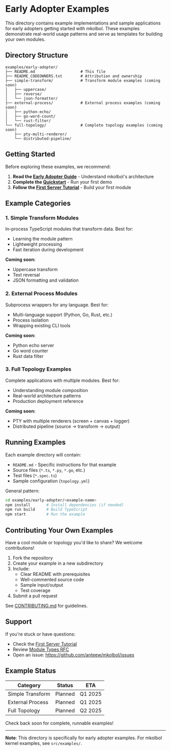 # Early Adopter Examples

This directory contains example implementations and sample applications for early adopters getting started with mkolbol. These examples demonstrate real-world usage patterns and serve as templates for building your own modules.

## Directory Structure

```
examples/early-adopter/
├── README.md                    # This file
├── README_CODEOWNERS.txt        # Attribution and ownership
├── simple-transform/            # Transform module examples (coming soon)
│   ├── uppercase/
│   ├── reverse/
│   └── json-formatter/
├── external-process/            # External process examples (coming soon)
│   ├── python-echo/
│   ├── go-word-count/
│   └── rust-filter/
└── full-topology/               # Complete topology examples (coming soon)
    ├── pty-multi-renderer/
    └── distributed-pipeline/
```

## Getting Started

Before exploring these examples, we recommend:

1. **Read the [Early Adopter Guide](../../docs/devex/early-adopter-guide.md)** - Understand mkolbol's architecture
2. **Complete the [Quickstart](../../docs/devex/quickstart.md)** - Run your first demo
3. **Follow the [First Server Tutorial](../../docs/devex/first-server-tutorial.md)** - Build your first module

## Example Categories

### 1. Simple Transform Modules

In-process TypeScript modules that transform data. Best for:
- Learning the module pattern
- Lightweight processing
- Fast iteration during development

**Coming soon:**
- Uppercase transform
- Text reversal
- JSON formatting and validation

### 2. External Process Modules

Subprocess wrappers for any language. Best for:
- Multi-language support (Python, Go, Rust, etc.)
- Process isolation
- Wrapping existing CLI tools

**Coming soon:**
- Python echo server
- Go word counter
- Rust data filter

### 3. Full Topology Examples

Complete applications with multiple modules. Best for:
- Understanding module composition
- Real-world architecture patterns
- Production deployment reference

**Coming soon:**
- PTY with multiple renderers (screen + canvas + logger)
- Distributed pipeline (source → transform → output)

## Running Examples

Each example directory will contain:

- `README.md` - Specific instructions for that example
- Source files (`*.ts`, `*.py`, `*.go`, etc.)
- Test files (`*.spec.ts`)
- Sample configuration (`topology.yml`)

General pattern:

```bash
cd examples/early-adopter/<example-name>
npm install       # Install dependencies (if needed)
npm run build     # Build TypeScript
npm start         # Run the example
```

## Contributing Your Own Examples

Have a cool module or topology you'd like to share? We welcome contributions!

1. Fork the repository
2. Create your example in a new subdirectory
3. Include:
   - Clear README with prerequisites
   - Well-commented source code
   - Sample input/output
   - Test coverage
4. Submit a pull request

See [CONTRIBUTING.md](../../CONTRIBUTING.md) for guidelines.

## Support

If you're stuck or have questions:

- Check the [First Server Tutorial](../../docs/devex/first-server-tutorial.md)
- Review [Module Types RFC](../../docs/rfcs/stream-kernel/03-module-types.md)
- Open an issue: https://github.com/anteew/mkolbol/issues

## Example Status

| Category | Status | ETA |
|----------|--------|-----|
| Simple Transform | Planned | Q1 2025 |
| External Process | Planned | Q1 2025 |
| Full Topology | Planned | Q2 2025 |

Check back soon for complete, runnable examples!

---

**Note**: This directory is specifically for early adopter examples. For mkolbol kernel examples, see `src/examples/`.
